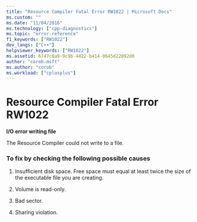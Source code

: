 ```yaml
---
title: "Resource Compiler Fatal Error RW1022 | Microsoft Docs"
ms.custom: ""
ms.date: "11/04/2016"
ms.technology: ["cpp-diagnostics"]
ms.topic: "error-reference"
f1_keywords: ["RW1022"]
dev_langs: ["C++"]
helpviewer_keywords: ["RW1022"]
ms.assetid: 6747c8a9-9c9b-4422-b414-0645d22092d0
author: "corob-msft"
ms.author: "corob"
ms.workload: ["cplusplus"]
---
```

# Resource Compiler Fatal Error RW1022
**I/O error writing file**  
  
 The Resource Compiler could not write to a file.  
  
### To fix by checking the following possible causes  
  
1.  Insufficient disk space. Free space must equal at least twice the size of the executable file you are creating.  
  
2.  Volume is read-only.  
  
3.  Bad sector.  
  
4.  Sharing violation.